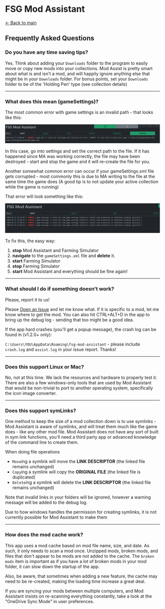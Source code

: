 # FSG Mod Assistant

[← Back to main](index.html)

## Frequently Asked Questions

### Do you have any time saving tips?

Yes. Think about adding your `Downloads` folder to the program to easily move or copy new mods into your collections.  Mod Assist is pretty smart about what is and isn't a mod, and will happily ignore anything else that might be in your `Downloads` folder.  For bonus points, set your `Downloads` folder to be of the 'Holding Pen' type (see collection details)

---

### What does this mean (gameSettings)?

The most common error with game settings is an invalid path - that looks like this:

![invalid file](img340/invalid-game-settings.png)

In this case, go into settings and set the correct path to the file.  If it has happened since MA was working correctly, the file may have been destroyed - start and stop the game and it will re-create the file for you.

Another somewhat common error can occur if your gameSettings.xml file gets corrupted - most commonly this is due to MA writing to the file at the same time the game does (A good tip is to not update your active collection while the game is running)

That error will look something like this:

![gameSettings Error](img340/bad-game-settings.png)

To fix this, the easy way:

1. __stop__ Mod Assistant and Farming Simulator
2. __navigate__ to the `gameSettings.xml` file and __delete__ it.
3. __start__ Farming Simulator
4. __stop__ Farming Simulator
5. __start__ Mod Assistant and everything should be fine again!

---

### What should I do if something doesn't work?

Please, report it to us!

Please [Open an Issue](https://github.com/FSGModding/FSG_Mod_Assistant/issues/new/choose) and let me know what.  If it is specific to a mod, let me know where to get the mod.  You can also hit CTRL+ALT+D in the app to bring up the debug log - sending that too might be a good idea.

If the app hard crashes (you'll get a popup message), the crash log can be found in (v1.2.0+ only):

`C:\Users\YOU\AppData\Roaming\fsg-mod-assistant` - please include `crash.log` and `assist.log` in your issue report.  Thanks!

---

### Does this support Linux or Mac?

No, not at this time.  We lack the resources and hardware to properly test it. There are also a few windows-only tools that are used by Mod Assistant that would be non-trivial to port to another operating system, specifically the icon image converter.

---

### Does this support symLinks?

One method to keep the size of a mod collection down is to use symlinks - Mod Assistant is aware of symlinks, and will treat them much like the game does - like any other mod file.  Mod Assistant does not have any sort of built in sym link functions, you'll need a third party app or advanced knowledge of the command line to create them.

When doing file operations

- `Move`ing a symlink will move the __LINK DESCRIPTOR__ (the linked file remains unchanged)
- `Copy`ing a symlink will copy the __ORIGINAL FILE__ (the linked file is duplicated)
- `Delete`ing a symlink will delete the __LINK DESCRIPTOR__ (the linked file remains unchanged)

Note that invalid links in your folders will be ignored, however a warning message will be added to the debug log.

Due to how windows handles the permission for creating symlinks, it is not currently possible for Mod Assistant to make them

---

### How does the mod cache work?

This app uses a mod cache based on mod file name, size, and date. As such, it only needs to scan a mod once. Unzipped mods, broken mods, and files that don't appear to be mods are not added to the cache.  The `broken mods` item is important as if you have a _lot_ of broken mods in your mod folder, it can slow down the startup of the app.

Also, be aware, that sometimes when adding a new feature, the cache may need to be re-created, making the loading time increase a great deal.

If you are syncing your mods between multiple computers, and Mod Assistant insists on re-scanning everything constantly, take a look at the "OneDrive Sync Mode" in user preferences.

